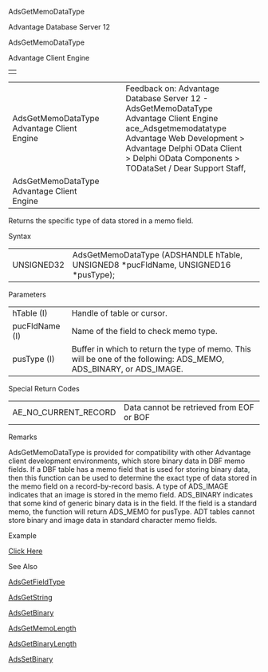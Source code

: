 AdsGetMemoDataType




Advantage Database Server 12  

AdsGetMemoDataType

Advantage Client Engine

|  |
| --- |
|  |

|  |  |  |  |  |
| --- | --- | --- | --- | --- |
| AdsGetMemoDataType  Advantage Client Engine |  |  | Feedback on: Advantage Database Server 12 - AdsGetMemoDataType Advantage Client Engine ace\_Adsgetmemodatatype Advantage Web Development > Advantage Delphi OData Client > Delphi OData Components > TODataSet / Dear Support Staff, |  |
| AdsGetMemoDataType  Advantage Client Engine |  |  |  |  |

Returns the specific type of data stored in a memo field.

Syntax

|  |  |
| --- | --- |
| UNSIGNED32 | AdsGetMemoDataType (ADSHANDLE hTable,  UNSIGNED8 \*pucFldName,  UNSIGNED16 \*pusType); |

Parameters

|  |  |
| --- | --- |
| hTable (I) | Handle of table or cursor. |
| pucFldName (I) | Name of the field to check memo type. |
| pusType (I) | Buffer in which to return the type of memo. This will be one of the following: ADS\_MEMO, ADS\_BINARY, or ADS\_IMAGE. |

Special Return Codes

|  |  |
| --- | --- |
| AE\_NO\_CURRENT\_RECORD | Data cannot be retrieved from EOF or BOF |

Remarks

AdsGetMemoDataType is provided for compatibility with other Advantage client development environments, which store binary data in DBF memo fields. If a DBF table has a memo field that is used for storing binary data, then this function can be used to determine the exact type of data stored in the memo field on a record-by-record basis. A type of ADS\_IMAGE indicates that an image is stored in the memo field. ADS\_BINARY indicates that some kind of generic binary data is in the field. If the field is a standard memo, the function will return ADS\_MEMO for pusType. ADT tables cannot store binary and image data in standard character memo fields.

Example

[Click Here](ace_examples.htm#adsgetmemodatatypeexample)

See Also

[AdsGetFieldType](ace_adsgetfieldtype.htm)

[AdsGetString](ace_adsgetstring.htm)

[AdsGetBinary](ace_adsgetbinary.htm)

[AdsGetMemoLength](ace_adsgetmemolength.htm)

[AdsGetBinaryLength](ace_adsgetbinarylength.htm)

[AdsSetBinary](ace_adssetbinary.htm)